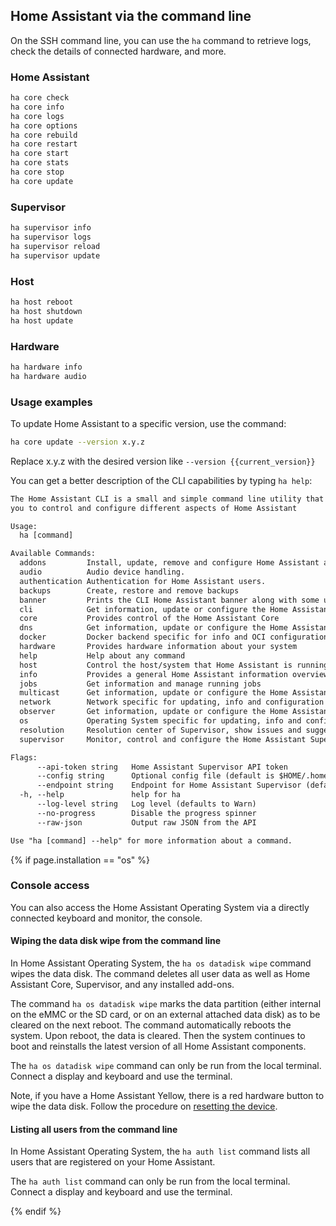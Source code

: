 ## Home Assistant via the command line

On the SSH command line, you can use the `ha` command to retrieve logs, check the details of connected hardware, and more.

### Home Assistant

```bash
ha core check
ha core info
ha core logs
ha core options
ha core rebuild
ha core restart
ha core start
ha core stats
ha core stop
ha core update
```

### Supervisor

```bash
ha supervisor info
ha supervisor logs
ha supervisor reload
ha supervisor update
```

### Host

```bash
ha host reboot
ha host shutdown
ha host update
```

### Hardware

```bash
ha hardware info
ha hardware audio
```

### Usage examples

To update Home Assistant to a specific version, use the command:

```bash
ha core update --version x.y.z
```

Replace x.y.z with the desired version like `--version {{current_version}}`

You can get a better description of the CLI capabilities by typing `ha help`:

```txt
The Home Assistant CLI is a small and simple command line utility that allows
you to control and configure different aspects of Home Assistant

Usage:
  ha [command]

Available Commands:
  addons         Install, update, remove and configure Home Assistant add-ons
  audio          Audio device handling.
  authentication Authentication for Home Assistant users.
  backups        Create, restore and remove backups
  banner         Prints the CLI Home Assistant banner along with some useful information
  cli            Get information, update or configure the Home Assistant cli backend
  core           Provides control of the Home Assistant Core
  dns            Get information, update or configure the Home Assistant DNS server
  docker         Docker backend specific for info and OCI configuration
  hardware       Provides hardware information about your system
  help           Help about any command
  host           Control the host/system that Home Assistant is running on
  info           Provides a general Home Assistant information overview
  jobs           Get information and manage running jobs
  multicast      Get information, update or configure the Home Assistant Multicast
  network        Network specific for updating, info and configuration imports
  observer       Get information, update or configure the Home Assistant observer
  os             Operating System specific for updating, info and configuration imports
  resolution     Resolution center of Supervisor, show issues and suggest solutions
  supervisor     Monitor, control and configure the Home Assistant Supervisor

Flags:
      --api-token string   Home Assistant Supervisor API token
      --config string      Optional config file (default is $HOME/.homeassistant.yaml)
      --endpoint string    Endpoint for Home Assistant Supervisor (default is 'supervisor')
  -h, --help               help for ha
      --log-level string   Log level (defaults to Warn)
      --no-progress        Disable the progress spinner
      --raw-json           Output raw JSON from the API

Use "ha [command] --help" for more information about a command.
```

{% if page.installation == "os" %}

### Console access

You can also access the Home Assistant Operating System via a directly connected keyboard and monitor, the console.

#### Wiping the data disk wipe from the command line

In Home Assistant Operating System, the `ha os datadisk wipe` command wipes the data disk. The command deletes all user data as well as Home Assistant Core, Supervisor, and any installed add-ons.

The command `ha os datadisk wipe` marks the data partition (either internal on the eMMC or the SD card, or on an external attached data disk) as to be cleared on the next reboot. The command automatically reboots the system. Upon reboot, the data is cleared. Then the system continues to boot and reinstalls the latest version of all Home Assistant components.

The `ha os datadisk wipe` command can only be run from the local terminal. Connect a display and keyboard and use the terminal.

Note, if you have a Home Assistant Yellow, there is a red hardware button to wipe the data disk. Follow the procedure on [resetting the device](https://yellow.home-assistant.io/guides/factory-reset/).

#### Listing all users from the command line

In Home Assistant Operating System, the `ha auth list` command lists all users that are registered on your Home Assistant.

The `ha auth list` command can only be run from the local terminal. Connect a display and keyboard and use the terminal.

{% endif %}
